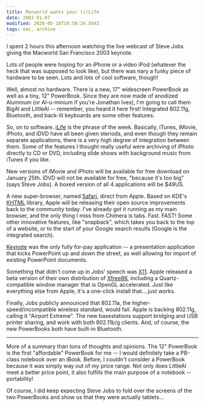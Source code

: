 ```yaml
---
title: Macworld wants your (i)Life
date: 2003-01-07
modified: 2020-05-18T16:58:26.504Z
tags: mac, archive
---
```

I spent 2 hours this afternoon watching the live webcast of Steve Jobs giving the Macworld San Francisco 2003 keynote.

Lots of people were hoping for an iPhone or a video iPod (whatever the heck that was supposed to look like), but there was nary a funky piece of hardware to be seen. Lots and lots of cool software, though!

Well, almost no hardware. There is a new, 17" widescreen PowerBook as well as a tiny, 12" PowerBook. Since they are now made of anodized Aluminum (or Al-u-minium if you're Jonathan Ives), I'm going to call them BigAl and LittleAl -- remember, you heard it here first! Integrated 802.11g, Bluetooth, and back-lit keyboards are some other features.

So, on to software. <a href="http://www.apple.com/ilife/">iLife</a> is the phrase of the week. Basically, iTunes, iMovie, iPhoto, and iDVD have all been given steriods, and even though they remain separate applications, there is a very high degree of integration between them. Some of the features I thought really useful were archiving of iPhoto directly to CD or DVD, including slide shows with background music from iTunes if you like.

New versions of iMovie and iPhoto will be available for free download on January 25th. iDVD will not be available for free, "because it's too big" (says Steve Jobs). A boxed version of all 4 applications will be $49US.

A new super-browser, named <a href="http://www.apple.com/safari/">Safari</a>, direct from Apple. Based on KDE's <a href="http://developer.kde.org/documentation/library/kdeqt/kde3arch/khtml/">KHTML</a> library, Apple will be releasing their open source improvements back to the community today. I've already got it running as my main browser, and the only thing I miss from Chimera is tabs. Fast. FAST! Some other innovative features, like "snapback", which takes you back to the top of a website, or to the start of your Google search results (Google is the integrated search).

<a href="http://www.apple.com/keynote/">Keynote</a> was the only fully for-pay application -- a presentation application that kicks PowerPoint up and down the street, as well allowing for import of existing PowerPoint documents.

Something that didn't come up in Jobs' speech was <a href="http://www.apple.com/macosx/x11/">X11</a>. Apple released a beta version of their own distribution of <a href="http://www.xfree86.org">Xfree86</a>, including a Quartz-compatible window manager that is OpenGL accelerated. Just like everything else from Apple, it's a one-click install that....just works.

Finally, Jobs publicly announced that 802.11a, the higher-speed/incompatible wireless standard, would fail. Apple is backing 802.11g, calling it "Airport Extreme". The new basestations support bridging and USB printer sharing, and work with both 802.11b/g clients. And, of course, the new PowerBooks both have built-in Bluetooth.

<hr />

More of a summary than tons of thoughts and opinions. The 12" PowerBook is the first "affordable" PowerBook for me -- I would definitely take a PB-class notebook over an iBook. Before, I couldn't consider a PowerBook because it was simply way out of my price range. Not only does LittleAl meet a better price point, it also fulfills the main purpose of a notebook -- portability!

Of course, I did keep expecting Steve Jobs to fold over the screens of the two PowerBooks and show us that they were actually tablets...

